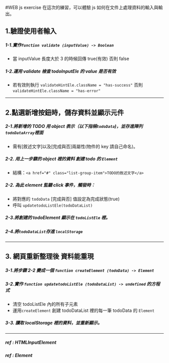 
#WEB js exercise
在這次的練習，可以體驗 js 如何在文件上處理資料的輸入與輸出。


## 1.驗證使用者輸入

##### 1-1.實作`function validate (inputValue) -> Boolean`
* 當 inputValue 長度大於 3 的時候回傳 true(有效) 否則 false

##### 1-2.運用 validate 檢查 todoInputEle 的 value 是否有效
* 若有效則執行 `validateHintEle.className = "has-success"` 否則 `validateHintEle.className = "has-error"`

___

## 2.點選新增按鈕時，儲存資料並顯示元件

##### 2-1.將新增的 TODO 用 object 表示（以下指稱`todoData`)，並存進陣列`todoDataArray`裡面
* 需有[敘述文字]以及[完成與否]兩屬性(物件的 key 請自己命名)。

##### 2-2. 用上一步驟的 object 裡的資料 創建 todo 的 `Element`
* 結構：`<a href="#" class="list-group-item">TODO的敘述文字</a>`

##### 2-2. 為此 element 監聽 click 事件，觸發時：
* 將對應的 `todoData` [完成與否] 值設定為完成狀態(true)
* 呼叫 `updatetodoListEle(todoDataList)`

##### 2-3.將創建的 todoElement 顯示在 `todoListEle` 裡。

##### 2-4.將`todoDataList`存進 `localStorage`

___

## 3. 網頁重新整理後 資料能重現

##### 3-1.將步驟 2-2 變成一個 `function createElement (todoData) -> Element`
##### 3-2.實作 `function updatetodoListEle (todoDataList) -> undefined` 的方程式
* 清空 todoListEle 內的所有子元素
* 運用`createElement` 創建 todoDataList 裡的每一筆 todoData 的 `Element`

##### 3-3. 讀取 localStorage 裡的資料，並重新顯示。

___

##### ref : HTMLInputElement
##### ref : Element
